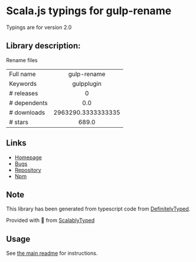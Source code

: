 
# Scala.js typings for gulp-rename

Typings are for version 2.0

## Library description:
Rename files

|                    |                 |
| ------------------ | :-------------: |
| Full name          | gulp-rename |
| Keywords           | gulpplugin |
| # releases         | 0 |
| # dependents       | 0.0 |
| # downloads        | 2963290.3333333335 |
| # stars            | 689.0 |

## Links
- [Homepage](https://github.com/hparra/gulp-rename)
- [Bugs](https://github.com/hparra/gulp-rename/issues)
- [Repository](https://github.com/hparra/gulp-rename)
- [Npm](https://www.npmjs.com/package/gulp-rename)
    


## Note
This library has been generated from typescript code from [DefinitelyTyped](https://definitelytyped.org).

Provided with :purple_heart: from [ScalablyTyped](https://github.com/oyvindberg/ScalablyTyped)

## Usage
See [the main readme](../../readme.md) for instructions.


